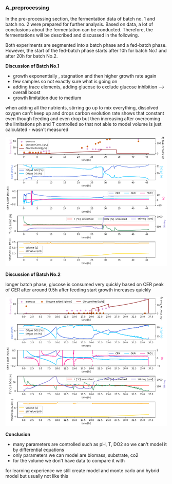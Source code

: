 ### A_preprocessing

In the pre-processing section, the fermentation data of batch no. 1 and batch no. 2 were prepared for further analysis. Based on data, a lot of conclusions about the fermentation can be conducted. Therefore, the fermentations will be described and discussed in the following.

Both experiments are segmented into a batch phase and a fed-batch phase. However, the start of the fed-batch phase starts after 10h for batch No.1 and after 20h for batch No.2.

**Discussion of Batch No.1**
- growth exponentially , stagnation and then higher growth rate again
- few samples so not exactly sure what is going on
- adding trace elements, adding glucose to exclude glucose inhibition --> overall boost
- growth limitation due to medium

when adding all the nutrients, stirring go up to mix everything, dissolved oxygen can't keep up and drops
carbon evolution rate shows that constant even though feeding and even drop but then increasing after overcoming the limitations
ph and T controlled so that not able to model
volume is just calculated - wasn't measured

<img src="images/batch_no1_exp.png"
     alt="Batch No.1"
     style="float: center"
     width="600" />

**Discussion of Batch No.2**

longer batch phase, glucose is consumed very quickly based on CER
peak of CER after around 9.5h
after feeding start growth increases quickly

<img src="images/batch_no2_exp.png"
     alt="Batch No.2"
     style="float: center"
     width="600" />

**Conclusion**
- many parameters are controlled such as pH, T, DO2 so we can't model it by differential equations
- only parameters we can model are biomass, substrate, co2
- for the volume we don't have data to compare it with

for learning experience we still create model and monte carlo and hybrid model but usually not like this